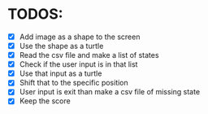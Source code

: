 # TODOS:

- [x] Add image as a shape to the screen
- [x] Use the shape as a turtle
- [x] Read the csv file and make a list of states
- [x] Check if the user input is in that list
- [x] Use that input as a turtle
- [x] Shift that to the specific position
- [x] User input is exit than make a csv file of missing state
- [x] Keep the score